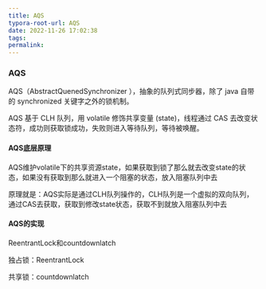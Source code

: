```yaml
---
title: AQS
typora-root-url: AQS
date: 2022-11-26 17:02:38
tags:
permalink:
---
```




### AQS

 AQS（AbstractQuenedSynchronizer ），抽象的队列式同步器，除了 java 自带的 synchronized 关键字之外的锁机制。

 AQS 基于 CLH 队列，用 volatile 修饰共享变量 (state)，线程通过 CAS 去改变状态符，成功则获取锁成功，失败则进入等待队列，等待被唤醒。

#### AQS底层原理

 AQS维护volatile下的共享资源state，如果获取到锁了那么就去改变state的状态，如果没有获取到那么就进入一个阻塞的状态，放入阻塞队列中去

 原理就是：AQS实际是通过CLH队列操作的，CLH队列是一个虚拟的双向队列，通过CAS去获取，获取到修改state状态，获取不到就放入阻塞队列中去

#### AQS的实现

 ReentrantLock和countdownlatch

 独占锁：ReentrantLock

 共享锁：countdownlatch